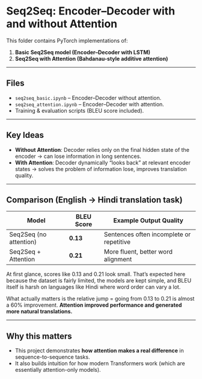 # Seq2Seq: Encoder–Decoder with and without Attention

This folder contains PyTorch implementations of:

1. **Basic Seq2Seq model (Encoder–Decoder with LSTM)**
2. **Seq2Seq with Attention (Bahdanau-style additive attention)**

---

## Files
- `seq2seq_basic.ipynb` – Encoder–Decoder without attention.
- `seq2seq_attention.ipynb` – Encoder–Decoder with attention.
- Training & evaluation scripts (BLEU score included).

---

## Key Ideas
- **Without Attention**: Decoder relies only on the final hidden state of the encoder → can lose information in long sentences.  
- **With Attention**: Decoder dynamically “looks back” at relevant encoder states → solves the problem of information lose, improves translation quality.

---

## Comparison (English → Hindi translation task)

| Model               | BLEU Score | Example Output Quality |
|----------------------|------------|-------------------------|
| Seq2Seq (no attention) | **0.13**    | Sentences often incomplete or repetitive |
| Seq2Seq + Attention   | **0.21**    | More fluent, better word alignment |

At first glance, scores like 0.13 and 0.21 look small.
That’s expected here because the dataset is fairly limited, the models are kept simple, and BLEU itself is harsh on languages like Hindi where word order can vary a lot.

What actually matters is the relative jump = going from 0.13 to 0.21 is almost a 60% improvement. 
**Attention improved performance and generated more natural translations.**

---

## Why this matters
- This project demonstrates **how attention makes a real difference** in sequence-to-sequence tasks.  
- It also builds intuition for how modern Transformers work (which are essentially attention-only models).
